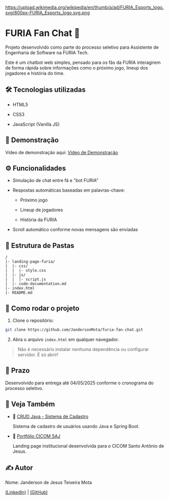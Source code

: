 https://upload.wikimedia.org/wikipedia/en/thumb/a/ad/FURIA_Esports_logo.svg/800px-FURIA_Esports_logo.svg.png

# FURIA Fan Chat 💬
Projeto desenvolvido como parte do processo seletivo para Assistente de Engenharia de Software na FURIA Tech.

Este é um chatbot web simples, pensado para os fãs da FURIA interagirem de forma rápida sobre informações como o próximo jogo, lineup dos jogadores e história do time.

## 🛠️ Tecnologias utilizadas
- HTML5

- CSS3

- JavaScript (Vanilla JS)

## 📸 Demonstração
<!-- Adicionar um gif ou print -->

Vídeo de demonstração aqui: [Vídeo de Demonstração]()

## ⚙️ Funcionalidades
- Simulação de chat entre fã e "bot FURIA"

- Respostas automáticas baseadas em palavras-chave:

  - Próximo jogo

  - Lineup de jogadores

  - História da FURIA

- Scroll automático conforme novas mensagens são enviadas

## 📂 Estrutura de Pastas
``` pgsql
/
|- landing-page-furia/
|  |- css/
|  |  |- style.css
|  |- js/
|  |  |- script.js
|  |- code-documentation.md
|- index.html
|- README.md
```

## 🚀 Como rodar o projeto
1. Clone o repositório:

```bash
git clone https://github.com/JandersonMota/furia-fan-chat.git
```

2. Abra o arquivo `index.html` em qualquer navegador.

> Não é necessário instalar nenhuma dependência ou configurar servidor. É só abrir!

## 📅 Prazo
Desenvolvido para entrega até 04/05/2025 conforme o cronograma do processo seletivo.

## 🔗 Veja Também

- 📂 [CRUD Java - Sistema de Cadastro](https://github.com/JandersonMota/crud-java)

  Sistema de cadastro de usuários usando Java e Spring Boot.
  
- 📂 [Portfólio CICOM SAJ](https://github.com/JandersonMota/portfolio-cicom-saj)

  Landing page institucional desenvolvida para o CICOM Santo Antônio de Jesus.

## ✍️ Autor
Nome: Janderson de Jesus Teixeira Mota

[(LinkedIn)](https://www.linkedin.com/in/janderson-mota-5415b69a/) | [(GitHub)](https://github.com/JandersonMota/)
